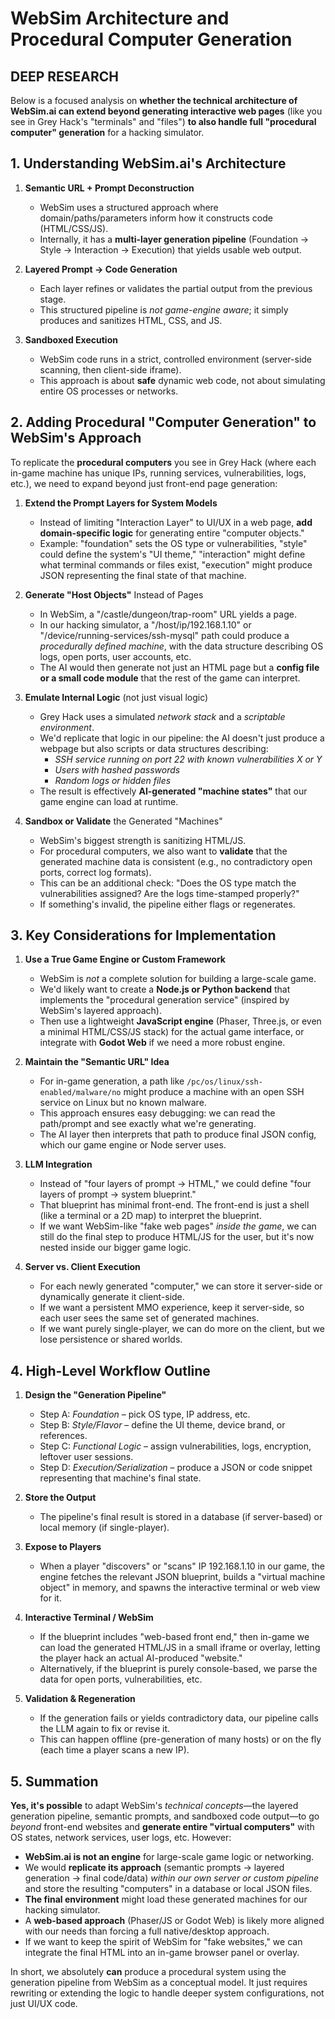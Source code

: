 # WebSim Architecture and Procedural Computer Generation

## DEEP RESEARCH 

Below is a focused analysis on **whether the technical architecture of WebSim.ai can extend beyond generating interactive web pages** (like you see in Grey Hack's "terminals" and "files") **to also handle full "procedural computer" generation** for a hacking simulator.

## 1. Understanding WebSim.ai's Architecture

1. **Semantic URL + Prompt Deconstruction**  
   - WebSim uses a structured approach where domain/paths/parameters inform how it constructs code (HTML/CSS/JS).  
   - Internally, it has a **multi-layer generation pipeline** (Foundation → Style → Interaction → Execution) that yields usable web output.

2. **Layered Prompt → Code Generation**  
   - Each layer refines or validates the partial output from the previous stage.  
   - This structured pipeline is *not game-engine aware*; it simply produces and sanitizes HTML, CSS, and JS.

3. **Sandboxed Execution**  
   - WebSim code runs in a strict, controlled environment (server-side scanning, then client-side iframe).  
   - This approach is about **safe** dynamic web code, not about simulating entire OS processes or networks.

## 2. Adding Procedural "Computer Generation" to WebSim's Approach

To replicate the **procedural computers** you see in Grey Hack (where each in-game machine has unique IPs, running services, vulnerabilities, logs, etc.), we need to expand beyond just front-end page generation:

1. **Extend the Prompt Layers for System Models**  
   - Instead of limiting "Interaction Layer" to UI/UX in a web page, **add domain-specific logic** for generating entire "computer objects."  
   - Example: "foundation" sets the OS type or vulnerabilities, "style" could define the system's "UI theme," "interaction" might define what terminal commands or files exist, "execution" might produce JSON representing the final state of that machine.

2. **Generate "Host Objects"** Instead of Pages  
   - In WebSim, a "/castle/dungeon/trap-room" URL yields a page.  
   - In our hacking simulator, a "/host/ip/192.168.1.10" or "/device/running-services/ssh-mysql" path could produce a *procedurally defined machine*, with the data structure describing OS logs, open ports, user accounts, etc.  
   - The AI would then generate not just an HTML page but a **config file or a small code module** that the rest of the game can interpret.

3. **Emulate Internal Logic** (not just visual logic)  
   - Grey Hack uses a simulated *network stack* and a *scriptable environment*.  
   - We'd replicate that logic in our pipeline: the AI doesn't just produce a webpage but also scripts or data structures describing:
     - *SSH service running on port 22 with known vulnerabilities X or Y*
     - *Users with hashed passwords*
     - *Random logs or hidden files*
   - The result is effectively **AI-generated "machine states"** that our game engine can load at runtime.

4. **Sandbox or Validate** the Generated "Machines"  
   - WebSim's biggest strength is sanitizing HTML/JS.  
   - For procedural computers, we also want to **validate** that the generated machine data is consistent (e.g., no contradictory open ports, correct log formats).  
   - This can be an additional check: "Does the OS type match the vulnerabilities assigned? Are the logs time-stamped properly?"  
   - If something's invalid, the pipeline either flags or regenerates.

## 3. Key Considerations for Implementation

1. **Use a True Game Engine or Custom Framework**  
   - WebSim is *not* a complete solution for building a large-scale game.  
   - We'd likely want to create a **Node.js or Python backend** that implements the "procedural generation service" (inspired by WebSim's layered approach).  
   - Then use a lightweight **JavaScript engine** (Phaser, Three.js, or even a minimal HTML/CSS/JS stack) for the actual game interface, or integrate with **Godot Web** if we need a more robust engine.

2. **Maintain the "Semantic URL" Idea**  
   - For in-game generation, a path like `/pc/os/linux/ssh-enabled/malware/no` might produce a machine with an open SSH service on Linux but no known malware.  
   - This approach ensures easy debugging: we can read the path/prompt and see exactly what we're generating.  
   - The AI layer then interprets that path to produce final JSON config, which our game engine or Node server uses.

3. **LLM Integration**  
   - Instead of "four layers of prompt → HTML," we could define "four layers of prompt → system blueprint."  
   - That blueprint has minimal front-end. The front-end is just a shell (like a terminal or a 2D map) to interpret the blueprint.  
   - If we want WebSim-like "fake web pages" *inside the game*, we can still do the final step to produce HTML/JS for the user, but it's now nested inside our bigger game logic.

4. **Server vs. Client Execution**  
   - For each newly generated "computer," we can store it server-side or dynamically generate it client-side.  
   - If we want a persistent MMO experience, keep it server-side, so each user sees the same set of generated machines.  
   - If we want purely single-player, we can do more on the client, but we lose persistence or shared worlds.

## 4. High-Level Workflow Outline

1. **Design the "Generation Pipeline"**  
   - Step A: *Foundation* – pick OS type, IP address, etc.  
   - Step B: *Style/Flavor* – define the UI theme, device brand, or references.  
   - Step C: *Functional Logic* – assign vulnerabilities, logs, encryption, leftover user sessions.  
   - Step D: *Execution/Serialization* – produce a JSON or code snippet representing that machine's final state.

2. **Store the Output**  
   - The pipeline's final result is stored in a database (if server-based) or local memory (if single-player).

3. **Expose to Players**  
   - When a player "discovers" or "scans" IP 192.168.1.10 in our game, the engine fetches the relevant JSON blueprint, builds a "virtual machine object" in memory, and spawns the interactive terminal or web view for it.

4. **Interactive Terminal / WebSim**  
   - If the blueprint includes "web-based front end," then in-game we can load the generated HTML/JS in a small iframe or overlay, letting the player hack an actual AI-produced "website."  
   - Alternatively, if the blueprint is purely console-based, we parse the data for open ports, vulnerabilities, etc.

5. **Validation & Regeneration**  
   - If the generation fails or yields contradictory data, our pipeline calls the LLM again to fix or revise it.  
   - This can happen offline (pre-generation of many hosts) or on the fly (each time a player scans a new IP).

## 5. Summation

**Yes, it's possible** to adapt WebSim's *technical concepts*—the layered generation pipeline, semantic prompts, and sandboxed code output—to go *beyond* front-end websites and **generate entire "virtual computers"** with OS states, network services, user logs, etc. However:

- **WebSim.ai is not an engine** for large-scale game logic or networking.  
- We would **replicate its approach** (semantic prompts → layered generation → final code/data) *within our own server or custom pipeline* and store the resulting "computers" in a database or local JSON files.  
- **The final environment** might load these generated machines for our hacking simulator.  
- A **web-based approach** (Phaser/JS or Godot Web) is likely more aligned with our needs than forcing a full native/desktop approach.  
- If we want to keep the spirit of WebSim for "fake websites," we can integrate the final HTML into an in-game browser panel or overlay.

In short, we absolutely **can** produce a procedural system using the generation pipeline from WebSim as a conceptual model. It just requires rewriting or extending the logic to handle deeper system configurations, not just UI/UX code.